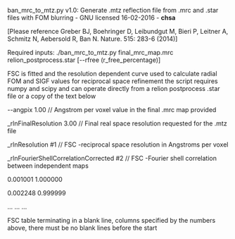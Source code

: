 
 ban_mrc_to_mtz.py v1.0: Generate .mtz reflection file from .mrc and .star files with FOM blurring - GNU licensed 16-02-2016 - __chsa__ 
 
 [Please reference Greber BJ, Boehringer D, Leibundgut M, Bieri P, Leitner A, Schmitz N, Aebersold R, Ban N. Nature. 515: 283-6 (2014)]
 
 Required inputs: ./ban_mrc_to_mtz.py  final_mrc_map.mrc  relion_postprocess.star [--rfree (r_free_percentage)]
 
 FSC is fitted and the resolution dependent curve used to calculate radial FOM and SIGF values for reciprocal space refinement
 the script requires numpy and scipy and can operate directly from a relion postprocess .star file or a copy of the text below

 --angpix             1.00                                          // Angstrom per voxel value in the final .mrc map provided

 _rlnFinalResolution  3.00                                          // Final real space resolution requested for the .mtz file

 _rlnResolution                       #1                            // FSC -reciprocal space resolution in Angstroms per voxel
 
 _rlnFourierShellCorrelationCorrected #2                            // FSC -Fourier shell correlation between independent maps
 
 0.001001 1.000000
 
 0.002248 0.999999
 
 ...
 ...
 ...

 FSC table terminating in a blank line, columns specified by the numbers above, there must be no blank lines before the start
